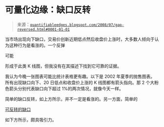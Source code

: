 <!--yml

分类：未分类

日期：2024-05-18 08:13:21

-->

# 可量化边缘：缺口反转

> 来源：[`quantifiableedges.blogspot.com/2008/07/gap-reversed.html#0001-01-01`](http://quantifiableedges.blogspot.com/2008/07/gap-reversed.html#0001-01-01)

当市场出现向下缺口，交易价创新近期低点然后收盘价上涨时，大多数人倾向于认为这种行为是看涨的。一个反弹

可能

形成于此类 K 线图，但我没有在其描述下找到它可靠的证据。

我认为今晚一张图表可能比统计表格更有趣。以下是 2002 年夏季的抛售图表。所有出现缺口向下、20 日低点和收盘价上涨的 K 线图都有箭头指向。那 2 个大粉色箭头分别代表缺口向下超过 1%的两次情况，就像今天一样。

简单的缺口反转，如上方所示，并不一定是看涨的。另一方面，简单的

[可反转的缺口](http://www.gap.com/browse/product.do?cid=27954&pid=558963)

如下方所示，颇具吸引力。
